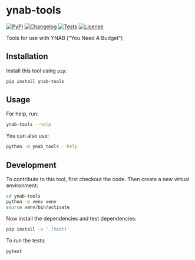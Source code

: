 # ynab-tools

[![PyPI](https://img.shields.io/pypi/v/ynab-tools.svg)](https://pypi.org/project/ynab-tools/)
[![Changelog](https://img.shields.io/github/v/release/scubbo/ynab-tools?include_prereleases&label=changelog)](https://github.com/scubbo/ynab-tools/releases)
[![Tests](https://github.com/scubbo/ynab-tools/actions/workflows/test.yml/badge.svg)](https://github.com/scubbo/ynab-tools/actions/workflows/test.yml)
[![License](https://img.shields.io/badge/license-Apache%202.0-blue.svg)](https://github.com/scubbo/ynab-tools/blob/master/LICENSE)

Tools for use with YNAB ("You Need A Budget")

## Installation

Install this tool using `pip`:
```bash
pip install ynab-tools
```
## Usage

For help, run:
```bash
ynab-tools --help
```
You can also use:
```bash
python -m ynab_tools --help
```
## Development

To contribute to this tool, first checkout the code. Then create a new virtual environment:
```bash
cd ynab-tools
python -m venv venv
source venv/bin/activate
```
Now install the dependencies and test dependencies:
```bash
pip install -e '.[test]'
```
To run the tests:
```bash
pytest
```
